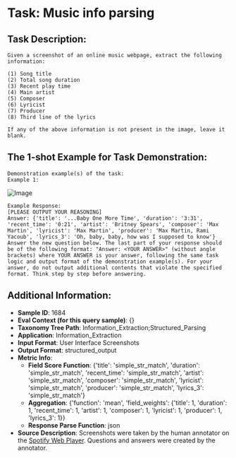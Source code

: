 # Task: Music info parsing

## Task Description:

```
Given a screenshot of an online music webpage, extract the following information:

(1) Song title
(2) Total song duration
(3) Recent play time
(4) Main artist
(5) Composer
(6) Lyricist
(7) Producer
(8) Third line of the lyrics

If any of the above information is not present in the image, leave it blank.
```

## The 1-shot Example for Task Demonstration:

```
Demonstration example(s) of the task:
Example 1:
```

![Image](music_info_parsing1.png)

```
Example Response:
[PLEASE OUTPUT YOUR REASONING]
Answer: {'title': '...Baby One More Time', 'duration': '3:31', 'recent_time': '0:21', 'artist': 'Britney Spears', 'composer': 'Max Martin', 'lyricist': 'Max Martin', 'producer': 'Max Martin, Rami Yacoub', 'lyrics_3': 'Oh, baby, baby, how was I supposed to know'}
Answer the new question below. The last part of your response should be of the following format: "Answer: <YOUR ANSWER>" (without angle brackets) where YOUR ANSWER is your answer, following the same task logic and output format of the demonstration example(s). For your answer, do not output additional contents that violate the specified format. Think step by step before answering.
```

## Additional Information:

- **Sample ID**: 1684
- **Eval Context (for this query sample)**: {}
- **Taxonomy Tree Path**: Information_Extraction;Structured_Parsing
- **Application**: Information_Extraction
- **Input Format**: User Interface Screenshots
- **Output Format**: structured_output
- **Metric Info**:
  - **Field Score Function**: {'title': 'simple_str_match', 'duration': 'simple_str_match', 'recent_time': 'simple_str_match', 'artist': 'simple_str_match', 'composer': 'simple_str_match', 'lyricist': 'simple_str_match', 'producer': 'simple_str_match', 'lyrics_3': 'simple_str_match'}
  - **Aggregation**: {'function': 'mean', 'field_weights': {'title': 1, 'duration': 1, 'recent_time': 1, 'artist': 1, 'composer': 1, 'lyricist': 1, 'producer': 1, 'lyrics_3': 1}}
  - **Response Parse Function**: json
- **Source Description**: Screenshots were taken by the human annotator on the [Spotify Web Player](https://open.spotify.com/). Questions and answers were created by the annotator.
